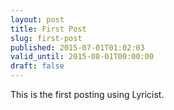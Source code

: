 ```yaml
---
layout: post
title: First Post
slug: first-post
published: 2015-07-01T01:02:03
valid_until: 2015-08-01T00:00:00
draft: false
---
```

This is the first posting using Lyricist.
